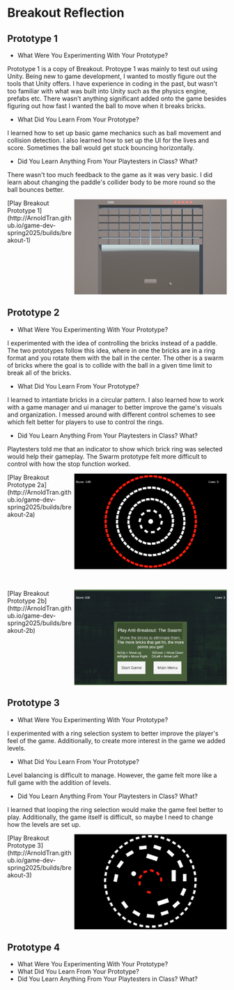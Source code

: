 # Breakout Reflection
## Prototype 1

- What Were You Experimenting With Your Prototype?

Prototype 1 is a copy of Breakout. Protoype 1 was mainly to test out using Unity. Being new to game development, I wanted to mostly figure out the tools that Unity offers. I have experience in coding in the past, but wasn't too familiar with what was built into Unity such as the physics engine, prefabs etc. There wasn't anything significant added onto the game besides figuring out how fast I wanted the ball to move when it breaks bricks.

- What Did You Learn From Your Prototype?

I learned how to set up basic game mechanics such as ball movement and collision detection. I also learned how to set up the UI for the lives and score. Sometimes the ball would get stuck bouncing horizontally.

- Did You Learn Anything From Your Playtesters in Class? What?

There wasn't too much feedback to the game as it was very basic. I did learn about changing the paddle's collider body to be more round so the ball bounces better.

<img src="./images/Breakout-1.png" alt="Breakout gameplay" align="right" width="350">
[Play Breakout Prototype 1](http://ArnoldTran.github.io/game-dev-spring2025/builds/breakout-1)

<br><br><br><br><br><br>

## Prototype 2

- What Were You Experimenting With Your Prototype?

I experimented with the idea of controlling the bricks instead of a paddle. The two prototypes follow this idea, where in one the bricks are in a ring format and you rotate them with the ball in the center. The other is a swarm of bricks where the goal is to collide with the ball in a given time limit to break all of the bricks.

- What Did You Learn From Your Prototype?

I learned to intantiate bricks in a circular pattern. I also learned how to work with a game manager and ui manager to better improve the game's visuals and organization. I messed around with different control schemes to see which felt better for players to use to control the rings.

- Did You Learn Anything From Your Playtesters in Class? What?

Playtesters told me that an indicator to show which brick ring was selected would help their gameplay. The Swarm prototype felt more difficult to control with how the stop function worked.

<img src="./images/Breakout-2a.png" alt="Breakout gameplay" align="right" width="350">
[Play Breakout Prototype 2a](http://ArnoldTran.github.io/game-dev-spring2025/builds/breakout-2a)

<br><br><br><br><br><br><br><br>

<img src="./images/Breakout-2b.png" alt="Breakout gameplay" align="right" width="350">
[Play Breakout Prototype 2b](http://ArnoldTran.github.io/game-dev-spring2025/builds/breakout-2b)

<br><br><br><br><br><br>

## Prototype 3

- What Were You Experimenting With Your Prototype?

I experimented with a ring selection system to better improve the player's feel of the game. Additionally, to create more interest in the game we added levels.

- What Did You Learn From Your Prototype?

Level balancing is difficult to manage. However, the game felt more like a full game with the addition of levels.

- Did You Learn Anything From Your Playtesters in Class? What?

I learned that looping the ring selection would make the game feel better to play. Additionally, the game itself is difficult, so maybe I need to change how the levels are set up.

<img src="./images/Breakout-3.png" alt="Breakout gameplay" align="right" width="350">
[Play Breakout Prototype 3](http://ArnoldTran.github.io/game-dev-spring2025/builds/breakout-3)

<br><br><br><br><br><br>

## Prototype 4

- What Were You Experimenting With Your Prototype?
- What Did You Learn From Your Prototype?
- Did You Learn Anything From Your Playtesters in Class? What?
